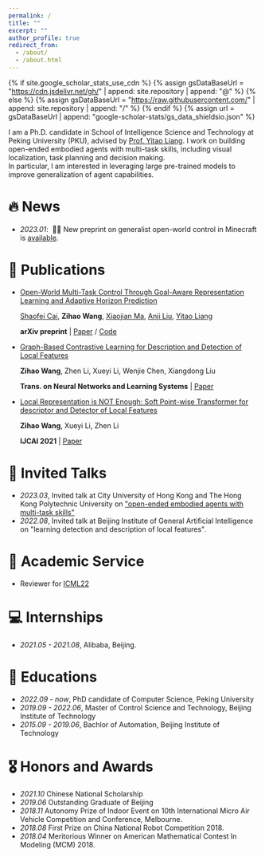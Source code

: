 ```yaml
---
permalink: /
title: ""
excerpt: ""
author_profile: true
redirect_from: 
  - /about/
  - /about.html
---
```


{% if site.google_scholar_stats_use_cdn %}
{% assign gsDataBaseUrl = "https://cdn.jsdelivr.net/gh/" | append: site.repository | append: "@" %}
{% else %}
{% assign gsDataBaseUrl = "https://raw.githubusercontent.com/" | append: site.repository | append: "/" %}
{% endif %}
{% assign url = gsDataBaseUrl | append: "google-scholar-stats/gs_data_shieldsio.json" %}

<span class='anchor' id='about-me'></span>

I am a Ph.D. candidate in School of Intelligence Science and Technology at Peking University (PKU), advised by [Prof. Yitao Liang](https://web.cs.ucla.edu/~yliang/). 
I work on building open-ended embodied agents with multi-task skills, including visual localization, task planning and decision making.  
In particular, I am interested in leveraging large pre-trained models to improve generalization of agent capabilities.


# 🔥 News
- *2023.01*: &nbsp;🎉🎉 New preprint on generalist open-world control in Minecraft is [available](https://arxiv.org/pdf/2301.10034.pdf).

# 📝 Publications 

- [Open-World Multi-Task Control Through Goal-Aware Representation Learning and Adaptive Horizon Prediction](https://arxiv.org/pdf/2301.10034.pdf)

  [Shaofei Cai](https://phython96.github.io/), **Zihao Wang**, [Xiaojian Ma](https://web.cs.ucla.edu/~xm/), [Anji Liu](https://liuanji.github.io/), [Yitao Liang](https://web.cs.ucla.edu/~yliang/)

  **arXiv preprint** \| [Paper](https://arxiv.org/pdf/2301.10034.pdf) \/ [Code](https://github.com/CraftJarvis/MC-Controller)

- [Graph-Based Contrastive Learning for Description and Detection of Local Features](https://ieeexplore.ieee.org/abstract/document/9906927/)

  **Zihao Wang**, Zhen Li, Xueyi Li, Wenjie Chen, Xiangdong Liu

  **Trans. on Neural Networks and Learning Systems** \| [Paper](https://ieeexplore.ieee.org/abstract/document/9906927)

- [Local Representation is NOT Enough: Soft Point-wise Transformer for descriptor and Detector of Local Features](https://www.ijcai.org/proceedings/2021/0159.pdf)

  **Zihao Wang**, Xueyi Li, Zhen Li

  **IJCAI 2021** \| [Paper](https://www.ijcai.org/proceedings/2021/0159.pdf)

# 💬 Invited Talks
- *2023.03*, Invited talk at City University of Hong Kong and The Hong Kong Polytechnic University on ["open-ended embodied agents with multi-task skills"](http://cccn.ee.cityu.edu.hk/webinar/)
- *2022.08*, Invited talk at Beijing Institute of General Artificial Intelligence on "learning detection and description of local features".

# 🔭 Academic Service 
- Reviewer for [ICML22](https://icml.cc/Conferences/2022/Reviewers)

# 💻 Internships
- *2021.05 - 2021.08*, Alibaba, Beijing.

# 📖 Educations
- *2022.09 - now*, PhD candidate of Computer Science, Peking University
- *2019.09 - 2022.06*, Master of Control Science and Technology, Beijing Institute of Technology 
- *2015.09 - 2019.06*, Bachlor of Automation, Beijing Institute of Technology

# 🎖 Honors and Awards
- *2021.10* Chinese National Scholarship
- *2019.06* Outstanding Graduate of Beijing
- *2018.11* Autonomy Prize of Indoor Event on 10th International Micro Air Vehicle Competition and Conference, Melbourne.
- *2018.08* First Prize on China National Robot Competition 2018.
- *2018.04* Meritorious Winner on American Mathematical Contest In Modeling (MCM) 2018. 
